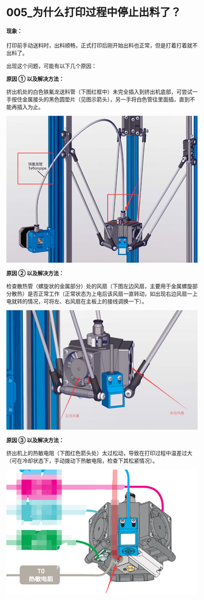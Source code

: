 # 005\_为什么打印过程中停止出料了？

#### 现象：

打印前手动送料时，出料顺畅，正式打印后刚开始出料也正常，但是打着打着就不出料了。

出现这个问题，可能有以下几个原因：

**原因 ① 以及解决方法：**

挤出机处的白色铁氟龙送料管（下图红框中）未完全插入到挤出机底部，可尝试一手按住金属接头的黑色圆垫片（见图示箭头），另一手将白色管往里面插，直到不能再插入为止。

![](../.gitbook/assets/0.jpg)

**原因 ② 以及解决方法：**

 检查散热管（螺旋状的金属部分）处的风扇（下图左边风扇，主要用于金属螺旋部分散热）是否正常工作（正常状态为上电后该风扇一直转动，如出现右边风扇一上电就转的情况，可将左、右风扇在主板上的接线调换一下）。

![](../.gitbook/assets/0-1.jpg)

**原因 ③ 以及解决方法：**

 挤出机上的热敏电阻（下图红色箭头处）太过松动，导致在打印过程中温差过大（可在冷却状态下，手动拨动下热敏电阻，检查下其松紧情况）。

![](../.gitbook/assets/0.bmp)





